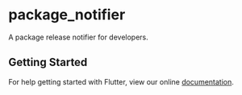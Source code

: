 # package_notifier

A package release notifier for developers.

## Getting Started

For help getting started with Flutter, view our online
[documentation](https://flutter.io/).
